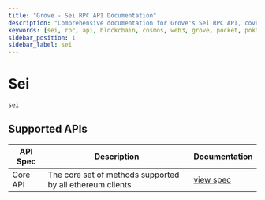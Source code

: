 ```yaml
---
title: "Grove - Sei RPC API Documentation"
description: "Comprehensive documentation for Grove's Sei RPC API, covering endpoint details and integration strategies for blockchain developers."
keywords: [sei, rpc, api, blockchain, cosmos, web3, grove, pocket, pokt]
sidebar_position: 1
sidebar_label: sei
---
```


# Sei

`sei`

## Supported APIs

| API Spec | Description                                               | Documentation                  |
| -------- | --------------------------------------------------------- | ------------------------------ |
| Core API | The core set of methods supported by all ethereum clients | [view spec](../specs/core-api) |
